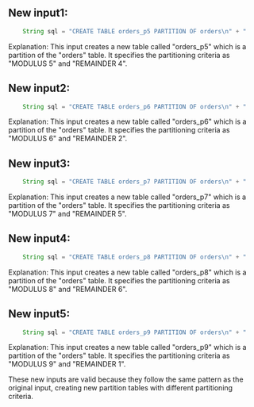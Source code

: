 ## New input1:
```java
    String sql = "CREATE TABLE orders_p5 PARTITION OF orders\n" + "    FOR VALUES WITH (MODULUS 5, REMAINDER 4);";
```
Explanation: This input creates a new table called "orders_p5" which is a partition of the "orders" table. It specifies the partitioning criteria as "MODULUS 5" and "REMAINDER 4".

## New input2:
```java
    String sql = "CREATE TABLE orders_p6 PARTITION OF orders\n" + "    FOR VALUES WITH (MODULUS 6, REMAINDER 2);";
```
Explanation: This input creates a new table called "orders_p6" which is a partition of the "orders" table. It specifies the partitioning criteria as "MODULUS 6" and "REMAINDER 2".

## New input3:
```java
    String sql = "CREATE TABLE orders_p7 PARTITION OF orders\n" + "    FOR VALUES WITH (MODULUS 7, REMAINDER 5);";
```
Explanation: This input creates a new table called "orders_p7" which is a partition of the "orders" table. It specifies the partitioning criteria as "MODULUS 7" and "REMAINDER 5".

## New input4:
```java
    String sql = "CREATE TABLE orders_p8 PARTITION OF orders\n" + "    FOR VALUES WITH (MODULUS 8, REMAINDER 6);";
```
Explanation: This input creates a new table called "orders_p8" which is a partition of the "orders" table. It specifies the partitioning criteria as "MODULUS 8" and "REMAINDER 6".

## New input5:
```java
    String sql = "CREATE TABLE orders_p9 PARTITION OF orders\n" + "    FOR VALUES WITH (MODULUS 9, REMAINDER 1);";
```
Explanation: This input creates a new table called "orders_p9" which is a partition of the "orders" table. It specifies the partitioning criteria as "MODULUS 9" and "REMAINDER 1".

These new inputs are valid because they follow the same pattern as the original input, creating new partition tables with different partitioning criteria.